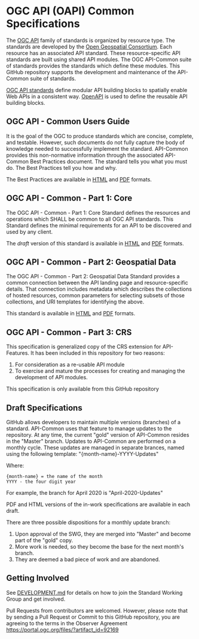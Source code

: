 # OGC API (OAPI) Common Specifications

The [OGC API](https://ogcapi.ogc.org) family of standards is organized by resource type. The standards are developed by the [Open Geospatial Consortium](http://ogc.org). Each resource has an associated API standard. These resource-specific API standards are built using shared API modules. The OGC API-Common suite of standards provides the standards which define these modules. This GitHub repository supports the development and maintenance of the API-Common suite of standards.

[OGC API standards](https://ogcapi.ogc.org) define modular API building blocks to spatially enable Web APIs in a consistent way. [OpenAPI](http://openapis.org) is used to define the reusable API building blocks.

## OGC API - Common Users Guide
It is the goal of the OGC to produce standards which are concise, complete, and testable. However, such documents do not fully capture the body of knowledge needed to successfully implement the standard. API-Common provides this non-normative information through the associated API-Common Best Practices document. The standard tells you what you must do. The Best Practices tell you how and why.

The Best Practices are available in [HTML](http://docs.opengeospatial.org/DRAFTS/20-071.html) and [PDF](http://docs.opengeospatial.org/DRAFTS/20-071.pdf) formats.

## OGC API - Common - Part 1: Core

The OGC API - Common - Part 1: Core Standard defines the resources and operations which SHALL be common to all OGC API standards. This Standard defines the minimal requirements for an API to be discovered and used by any client.

The *draft* version of this standard is available in [HTML](https://opengeospatial.github.io/ogcna-auto-review/19-072.html) and [PDF](https://opengeospatial.github.io/ogcna-auto-review/19-072.pdf) formats.

## OGC API - Common - Part 2: Geospatial Data

The OGC API - Common - Part 2: Geospatial Data Standard provides a common connection between the API landing page and resource-specific details. That connection includes metadata which describes the collections of hosted resources, common parameters for selecting subsets of those collections, and URI templates for identifying the above.

This standard is available in [HTML](http://docs.opengeospatial.org/DRAFTS/20-024.html) and [PDF](http://docs.opengeospatial.org/DRAFTS/20-024.pdf) formats.

## OGC API - Common - Part 3: CRS

This specification is generalized copy of the CRS extension for API-Features. It has been included in this repository for two reasons:

1) For consideration as a re-usable API module
2) To exercise and mature the processes for creating and managing the development of API modules.

This specification is only available from this GitHub repository

## Draft Specifications

GitHub allows developers to maintain multiple versions (branches) of a standard. API-Common uses that feature to manage updates to the repository. At any time, the current "gold" version of API-Common resides in the "Master" branch. Updates to API-Common are performed on a monthly cycle. These updates are managed in separate brances, named using the following template: "{month-name}-YYYY-Updates"

 Where:

    {month-name} = the name of the month
    YYYY - the four digit year

For example, the branch for April 2020 is "April-2020-Updates"

PDF and HTML versions of the in-work specifications are available in each draft.

There are three possible dispositions for a monthly update branch:

1) Upon approval of the SWG, they are merged into "Master" and become part of the "gold" copy.
2) More work is needed, so they become the base for the next month's branch.
3) They are deemed a bad piece of work and are abandoned.

 ## Getting Involved

See [DEVELOPMENT.md](DEVELOPMENT.md) for details on how to join the Standard Working Group and get involved.

Pull Requests from contributors are welcomed. However, please note that by sending a Pull Request or Commit to this GitHub repository, you are agreeing to the terms in the Observer Agreement https://portal.ogc.org/files/?artifact_id=92169
